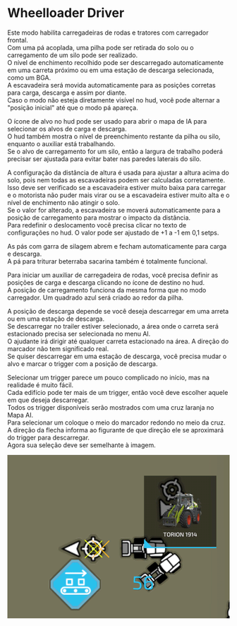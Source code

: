# Wheelloader Driver
  
Este modo habilita carregadeiras de rodas e tratores com carregador frontal.  
Com uma pá acoplada, uma pilha pode ser retirada do solo ou o carregamento de um silo pode ser realizado.  
O nível de enchimento recolhido pode ser descarregado automaticamente em uma carreta próximo ou em uma estação de descarga selecionada, como um BGA.  
A escavadeira será movida automaticamente para as posições corretas para carga, descarga e assim por diante.  
Caso o modo não esteja diretamente visível no hud, você pode alternar a "posição inicial" até que o modo pá apareça.  
  
O ícone de alvo no hud pode ser usado para abrir o mapa de IA para selecionar os alvos de carga e descarga.  
O hud também mostra o nível de preenchimento restante da pilha ou silo, enquanto o auxiliar está trabalhando.  
Se o alvo de carregamento for um silo, então a largura de trabalho poderá precisar ser ajustada para evitar bater nas paredes laterais do silo.  
  
A configuração da distância de altura é usada para ajustar a altura acima do solo, pois nem todas as escavadeiras podem ser calculadas corretamente.  
Isso deve ser verificado se a escavadeira estiver muito baixa para carregar e o motorista não puder mais virar ou se a escavadeira estiver muito alta e o nível de enchimento não atingir o solo.  
Se o valor for alterado, a escavadeira se moverá automaticamente para a posição de carregamento para mostrar o impacto da distância.  
Para redefinir o deslocamento você precisa clicar no texto de configurações no hud. O valor pode ser ajustado de +1 a -1 em 0,1 setps.  
  
As pás com garra de silagem abrem e fecham automaticamente para carga e descarga.  
A pá para triturar beterraba sacarina também é totalmente funcional.  

  
Para iniciar um auxiliar de carregadeira de rodas, você precisa definir as posições de carga e descarga clicando no ícone de destino no hud.  
A posição de carregamento funciona da mesma forma que no modo carregador. Um quadrado azul será criado ao redor da pilha.  
  
A posição de descarga depende se você deseja descarregar em uma arreta ou em uma estação de descarga.  
Se descarregar no trailer estiver selecionado, a área onde o carreta será estacionado precisa ser selecionada no menu AI.  
O ajudante irá dirigir até qualquer carreta estacionado na área. A direção do marcador não tem significado real.  
Se quiser descarregar em uma estação de descarga, você precisa mudar o alvo e marcar o trigger com a posição de descarga.  

  
Selecionar um trigger parece um pouco complicado no início, mas na realidade é muito fácil.  
Cada edifício pode ter mais de um trigger, então você deve escolher aquele em que deseja descarregar.  
Todos os trigger disponíveis serão mostrados com uma cruz laranja no Mapa AI.  
Para selecionar um coloque o meio do marcador redondo no meio da cruz.  
A direção da flecha informa ao figurante de que direção ele se aproximará do trigger para descarregar.  
Agora sua seleção deve ser semelhante à imagem.  

![Image](../assets/images/shovelloadertrigger_0_0_830_610.png)